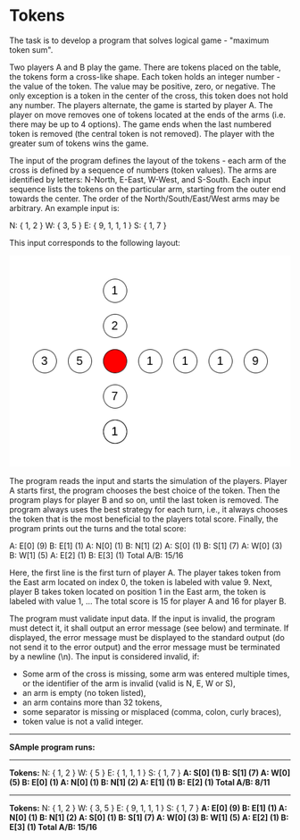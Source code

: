 # Tokens

<p>The task is to develop a program that solves logical game - "maximum token sum".</p>

<p>Two players A and B play the game. There are tokens placed on the table, the tokens form a cross-like shape. Each token holds an integer number - the value of the token. The value may be positive, zero, or negative. The only exception is a token in the center of the cross, this token does not hold any number. The players alternate, the game is started by player A. The player on move removes one of tokens located at the ends of the arms (i.e. there may be up to 4 options). The game ends when the last numbered token is removed (the central token is not removed). The player with the greater sum of tokens wins the game.</p>

<p>The input of the program defines the layout of the tokens - each arm of the cross is defined by a sequence of numbers (token values). The arms are identified by letters: N-North, E-East, W-West, and S-South. Each input sequence lists the tokens on the particular arm, starting from the outer end towards the center. The order of the North/South/East/West arms may be arbitrary. An example input is:</p>

N: { 1, 2 }
W: { 3, 5 }
E: { 9, 1, 1, 1 }
S: { 1, 7 }

This input corresponds to the following layout:

![tokens image](images\tokens.png)

<p>The program reads the input and starts the simulation of the players. Player A starts first, the program chooses the best choice of the token. Then the program plays for player B and so on, until the last token is removed. The program always uses the best strategy for each turn, i.e., it always chooses the token that is the most beneficial to the players total score. Finally, the program prints out the turns and the total score:</p>

A: E[0] (9)
B: E[1] (1)
A: N[0] (1)
B: N[1] (2)
A: S[0] (1)
B: S[1] (7)
A: W[0] (3)
B: W[1] (5)
A: E[2] (1)
B: E[3] (1)
Total A/B: 15/16
<p>Here, the first line is the first turn of player A. The player takes token from the East arm located on index 0, the token is labeled with value 9. Next, player B takes token located on position 1 in the East arm, the token is labeled with value 1, ... The total score is 15 for player A and 16 for player B.</p>

<p>The program must validate input data. If the input is invalid, the program must detect it, it shall output an error message (see below) and terminate. If displayed, the error message must be displayed to the standard output (do not send it to the error output) and the error message must be terminated by a newline (\n). The input is considered invalid, if:</p>

- Some arm of the cross is missing, some arm was entered multiple times, or the identifier of the arm is invalid (valid is N, E, W or S),
- an arm is empty (no token listed),
- an arm contains more than 32 tokens,
- some separator is missing or misplaced (comma, colon, curly braces),
- token value is not a valid integer.

---

<b>SAmple program runs:</b>

---

<b>Tokens:</b>
N: { 1, 2 }
W: { 5 }
E: { 1, 1, 1 }
S: { 1, 7 }
<b>A: S[0] (1)
B: S[1] (7)
A: W[0] (5)
B: E[0] (1)
A: N[0] (1)
B: N[1] (2)
A: E[1] (1)
B: E[2] (1)
Total A/B: 8/11</b>

---

<b>Tokens:</b>
N: { 1, 2 }
W: { 3, 5 }
E: { 9, 1, 1, 1 }
S: { 1, 7 }
<b>A: E[0] (9)
B: E[1] (1)
A: N[0] (1)
B: N[1] (2)
A: S[0] (1)
B: S[1] (7)
A: W[0] (3)
B: W[1] (5)
A: E[2] (1)
B: E[3] (1)
Total A/B: 15/16</b>